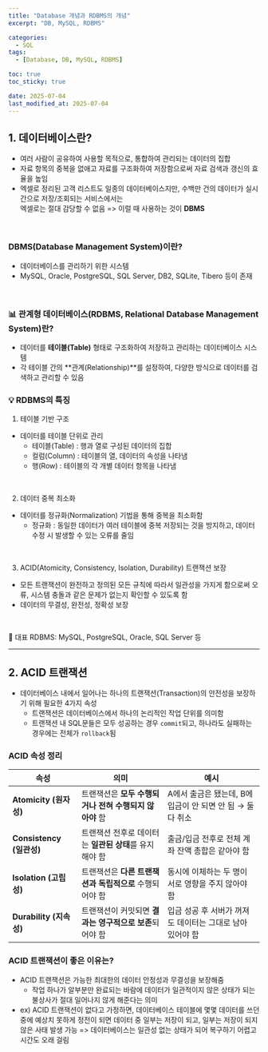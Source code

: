 ```yaml
---
title: "Database 개념과 RDBMS의 개념"
excerpt: "DB, MySQL, RDBMS"

categories:
  - SQL
tags:
  - [Database, DB, MySQL, RDBMS]

toc: true
toc_sticky: true

date: 2025-07-04
last_modified_at: 2025-07-04
---
```


## 1. 데이터베이스란?
- 여러 사람이 공유하여 사용할 목적으로, 통합하여 관리되는 데이터의 집합
- 자료 항목의 중복을 없애고 자료를 구조화하여 저장함으로써 자료 검색과 갱신의 효율을 높임
- 엑셀로 정리된 고객 리스트도 일종의 데이터베이스지만, 수백만 건의 데이터가 실시간으로 저장/조회되는 서비스에서는  
엑셀로는 절대 감당할 수 없음 => 이럴 때 사용하는 것이 **DBMS**

<br>

### DBMS(Database Management System)이란?
- 데이터베이스를 관리하기 위한 시스템
- MySQL, Oracle, PostgreSQL, SQL Server, DB2, SQLite, Tibero 등이 존재

<br>

### 📊 관계형 데이터베이스(RDBMS, Relational Database Management System)란?
- 데이터를 **테이블(Table)** 형태로 구조화하여 저장하고 관리하는 데이터베이스 시스템
- 각 테이블 간의 **관계(Relationship)**를 설정하여, 다양한 방식으로 데이터를 검색하고 관리할 수 있음

### 💡 RDBMS의 특징
1. 테이블 기반 구조
- 데이터를 테이블 단위로 관리
  - 테이블(Table) : 행과 열로 구성된 데이터의 집합
  - 컬럼(Column) : 테이블의 열, 데이터의 속성을 나타냄
  - 행(Row) : 테이블의 각 개별 데이터 항목을 나타냄

<br> 

2. 데이터 중복 최소화
- 데이터를 정규화(Normalization) 기법을 통해 중복을 최소화함
  - 정규화 : 동일한 데이터가 여러 테이블에 중복 저장되는 것을 방지하고, 데이터 수정 시 발생할 수 있는 오류를 줄임

<br>

3. ACID(Atomicity, Consistency, Isolation, Durability) 트랜잭션 보장
  - 모든 트랜잭션이 완전하고 정의된 모든 규칙에 따라서 일관성을 가지게 함으로써 오류, 시스템 충돌과 같은 문제가 없는지 확인할 수 있도록 함
  - 데이터의 무결성, 완전성, 정확성 보장

<br>

📌 대표 RDBMS: MySQL, PostgreSQL, Oracle, SQL Server 등

--- 

## 2. ACID 트랜잭션
- 데이터베이스 내에서 일어나는 하나의 트랜잭션(Transaction)의 안전성을 보장하기 위해 필요한 4가지 속성
  - 트랜잭션은 데이터베이스에서 하나의 논리적인 작업 단위를 의미함
  - 트랜잭션 내 SQL문들은 모두 성공하는 경우 `commit`되고, 하나라도 실패하는 경우에는 전체가 `rollback`됨
  

### ACID 속성 정리

| 속성                        | 의미                               | 예시                                    |
| ------------------------- | -------------------------------- | ------------------------------------- |
| **Atomicity (원자성)**   | 트랜잭션은 **모두 수행되거나 전혀 수행되지 않아야** 함 | A에서 출금은 됐는데, B에 입금이 안 되면 안 됨 → 둘 다 취소 |
| **Consistency (일관성)** | 트랜잭션 전후로 데이터는 **일관된 상태**를 유지해야 함 | 출금/입금 전후로 전체 계좌 잔액 총합은 같아야 함          |
| **Isolation (고립성)**   | 트랜잭션은 **다른 트랜잭션과 독립적으로** 수행되어야 함 | 동시에 이체하는 두 명이 서로 영향을 주지 않아야 함         |
| **Durability (지속성)**  | 트랜잭션이 커밋되면 **결과는 영구적으로 보존**되어야 함 | 입금 성공 후 서버가 꺼져도 데이터는 그대로 남아 있어야 함     |

### ACID 트랜잭션이 좋은 이유는?
- ACID 트랜잭션은 가능한 최대한의 데이터 안정성과 무결성을 보장해줌
  - 작업 하나가 알부분만 완료되는 바람에 데이터가 일관적이지 않은 상태가 되는 불상사가 절대 일어나지 않게 해준다는 의미
- ex) ACID 트랜잭션이 없다고 가정하면, 데이터베이스 테이블에 몇몇 데이터를 쓰던 중에 예상치 못하게 정전이 되면 데이터 중 일부는 저장이 되고, 일부는 저장이 되지 않은 사태 발생 가능 => 데이터베이스는 일관성 없는 상태가 되어 복구하기 어렵고 시간도 오래 걸림


